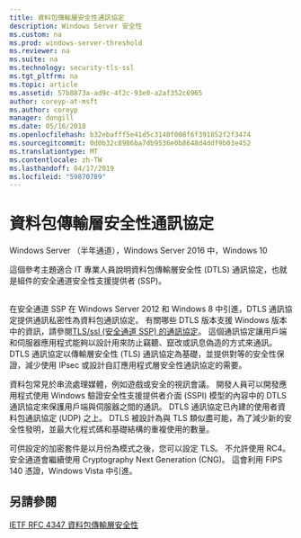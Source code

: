 ```yaml
---
title: 資料包傳輸層安全性通訊協定
description: Windows Server 安全性
ms.custom: na
ms.prod: windows-server-threshold
ms.reviewer: na
ms.suite: na
ms.technology: security-tls-ssl
ms.tgt_pltfrm: na
ms.topic: article
ms.assetid: 57b8873a-ad9c-4f2c-93e0-a2af352c6965
author: coreyp-at-msft
ms.author: coreyp
manager: dongill
ms.date: 05/16/2018
ms.openlocfilehash: b32ebafff5e41d5c3140f008f6f391852f2f3474
ms.sourcegitcommit: 0d0b32c8986ba7db9536e0b8648d4ddf9b03e452
ms.translationtype: MT
ms.contentlocale: zh-TW
ms.lasthandoff: 04/17/2019
ms.locfileid: "59870789"
---
```

# <a name="datagram-transport-layer-security-protocol"></a>資料包傳輸層安全性通訊協定

Windows Server （半年通道），Windows Server 2016 中，Windows 10

這個參考主題適合 IT 專業人員說明資料包傳輸層安全性 (DTLS) 通訊協定，也就是組件的安全通道安全性支援提供者 (SSP)。

## <a name="BKMK_DTLS"></a>
在安全通道 SSP 在 Windows Server 2012 和 Windows 8 中引進，DTLS 通訊協定提供通訊私密性為資料包通訊協定。 有關哪些 DTLS 版本支援 Windows 版本中的資訊，請參閱[TLS/ssl (安全通道 SSP) 的通訊協定](https://msdn.microsoft.com/en-us/library/windows/desktop/mt808159(v=vs.85).aspx)。 這個通訊協定讓用戶端和伺服器應用程式能夠以設計用來防止竊聽、竄改或訊息偽造的方式來通訊。 DTLS 通訊協定以傳輸層安全性 (TLS) 通訊協定為基礎，並提供對等的安全性保證，減少使用 IPsec 或設計自訂應用程式層安全性通訊協定的需要。

資料包常見於串流處理媒體，例如遊戲或安全的視訊會議。 開發人員可以開發應用程式使用 Windows 驗證安全性支援提供者介面 (SSPI) 模型的內容中的 DTLS 通訊協定來保護用戶端與伺服器之間的通訊。 DTLS 通訊協定已內建的使用者資料包通訊協定 (UDP) 之上。 DTLS 被設計為與 TLS 類似盡可能，為了減少新的安全性發明，並最大化程式碼和基礎結構的重複使用的數量。

可供設定的加密套件是以月份為模式之後，您可以設定 TLS。 不允許使用 RC4。 安全通道會繼續使用 Cryptography Next Generation (CNG)。 這會利用 FIPS 140 憑證，Windows Vista 中引進。

## <a name="see-also"></a>另請參閱

[IETF RFC 4347 資料包傳輸層安全性](http://tools.ietf.org/html/rfc4347)


